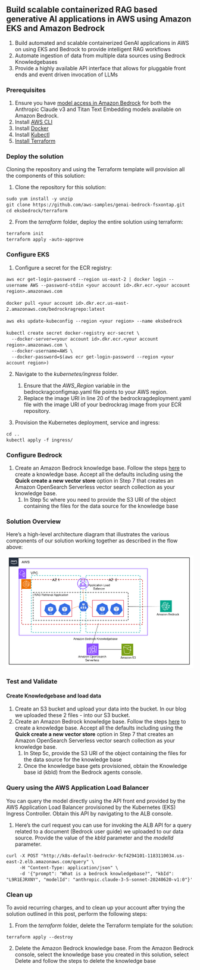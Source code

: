 

## Build scalable containerized RAG based generative AI applications in AWS using Amazon EKS and Amazon Bedrock

1. Build automated and scalable containerized GenAI applications in AWS on using EKS and Bedrock to provide intelligent RAG workflows
2. Automate ingestion of data from multiple data sources using Bedrock Knowledgebases
3. Provide a highly available API interface that allows for pluggable front ends and event driven invocation of LLMs


### Prerequisites

1. Ensure you have [model access in Amazon Bedrock](https://docs.aws.amazon.com/bedrock/latest/userguide/model-access.html) for both the Anthropic Claude v3 and Titan Text Embedding models available on Amazon Bedrock.
2. Install [AWS CLI](https://aws.amazon.com/cli)
3. Install [Docker](https://docs.docker.com/engine/install/)
4. Install [Kubectl](https://kubernetes.io/docs/tasks/tools/)
5. [Install Terraform](https://learn.hashicorp.com/tutorials/terraform/install-cli)

### Deploy the solution
Cloning the repository and using the Terraform template will provision all the components of this solution:

1. Clone the repository for this solution:
```
sudo yum install -y unzip
git clone https://github.com/aws-samples/genai-bedrock-fsxontap.git
cd eksbedrock/terraform
```
2. From the _terraform_ folder, deploy the entire solution using terraform:
```
terraform init
terraform apply -auto-approve
```

### Configure EKS

1. Configure a secret for the ECR registry:
```
aws ecr get-login-password --region us-east-2 | docker login --username AWS --password-stdin <your account id>.dkr.ecr.<your account region>.amazonaws.com

docker pull <your account id>.dkr.ecr.us-east-2.amazonaws.com/bedrockragrepo:latest

aws eks update-kubeconfig --region <your region> --name eksbedrock

kubectl create secret docker-registry ecr-secret \
  --docker-server=<your account id>.dkr.ecr.<your account region>.amazonaws.com \
  --docker-username=AWS \
  --docker-password=$(aws ecr get-login-password --region <your account region>)

```
2. Navigate to the _kubernetes/ingress_ folder. 
    1. Ensure that the _AWS_Region_ variable in the bedrockragconfigmap.yaml file points to your AWS region.
    2. Replace the image URI in line 20 of the bedrockragdeployment.yaml file with the image URI of your bedrockrag image from your ECR repository.

3. Provision the Kubernetes deployment, service and ingress:
```
cd ..
kubectl apply -f ingress/
```

### Configure Bedrock

1. Create an Amazon Bedrock knowledge base. Follow the steps [here](https://docs.aws.amazon.com/bedrock/latest/userguide/knowledge-base-create.html) to create a knowledge base. Accept all the defaults including using the **Quick create a new vector store** option in Step 7 that creates an Amazon OpenSearch Serverless vector search collection as your knowledge base. 
    1. In Step 5c where you need to provide the S3 URI of the object containing the files for the data source for the knowledge base

### Solution Overview

Here’s a high-level architecture diagram that illustrates the various components of our solution working together as described in the flow above:

![Solution Architecture](/eksbedrock/images/solution-arch.png)



### Test and Validate

#### Create Knowledgebase and load data 

1. Create an S3 bucket and upload your data into the bucket. In our blog we uploaded these 2 files - into our S3 bucket. 
2. Create an Amazon Bedrock knowledge base. Follow the steps [here](https://docs.aws.amazon.com/bedrock/latest/userguide/knowledge-base-create.html) to create a knowledge base. Accept all the defaults including using the **Quick create a new vector store** option in Step 7 that creates an Amazon OpenSearch Serverless vector search collection as your knowledge base. 
    1. In Step 5c, provide the S3 URI of the object containing the files for the data source for the knowledge base
    2. Once the knowledge base gets provisioned, obtain the Knowledge base id (kbId) from the Bedrock agents console.

### Query using the AWS Application Load Balancer 

You can query the model directly using the API front end provided by the AWS Application Load Balancer provisioned by the Kubernetes (EKS) Ingress Controller. Obtain this API by navigating to the ALB console.

1. Here’s the curl request you can use for invoking the ALB API for a query related to a document (Bedrock user guide) we uploaded to our data source. Provide the value of the *kbId* parameter and the *modelId* parameter. 
```
curl -X POST "http://k8s-default-bedrockr-9cf4294101-1183110034.us-east-2.elb.amazonaws.com/query" \
     -H "Content-Type: application/json" \
     -d '{"prompt": "What is a bedrock knowledgebase?", "kbId": "L9R1EJRXNY", "modelId": "anthropic.claude-3-5-sonnet-20240620-v1:0"}'
```
### Clean up

To avoid recurring charges, and to clean up your account after trying the solution outlined in this post, perform the following steps:

1. From the _terraform_ folder, delete the Terraform template for the solution:
```
terraform apply --destroy
```
2. Delete the Amazon Bedrock knowledge base. From the Amazon Bedrock console, select the knowledge base you created in this solution, select Delete and follow the steps to delete the knowledge base
